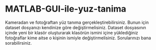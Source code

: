 # MATLAB-GUI-ile-yuz-tanima
Kameradan ve fotoğraftan yüz tanıma gerçekleştirebilirsiniz. Bunun için dataset dosyanızı kendinize göre değiştirmelisiniz. 
Dataset dosyasının içinde yeni bir klasör oluşturarak klasörün ismini içine yüklediğiniz fotoğraflar kime aitse o kişinin ismiyle değiştirmelisiniz.
Sorularınızı bana sorabilirsiniz.

